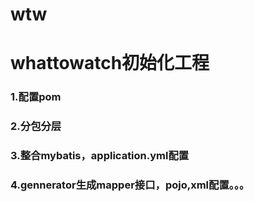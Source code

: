 # wtw
<h1>whattowatch初始化工程</h1>
<h3>1.配置pom</h3>
<h3>2.分包分层</h3>
<h3>3.整合mybatis，application.yml配置</h3>
<h3>4.gennerator生成mapper接口，pojo,xml配置。。。</h3>
